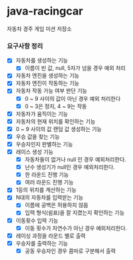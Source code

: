 # java-racingcar
자동차 경주 게임 미션 저장소

### 요구사항 정리
- [x] 자동차를 생성하는 기능
    - [x] 이름이 빈 값, null, 5자가 넘을 경우 예외 처리 
- [x] 자동차 엔진을 생성하는 기능
- [x] 자동차 엔진이 작동하는 기능
- [x] 자동차 작동 가능 여부 판단 기능
    - [x] 0 ~ 9 사이의 값이 아닌 경우 예외 처리한다
    - [x] 0 ~ 3은 정지, 4 ~ 9는 작동
- [x] 자동차가 움직이는 기능
- [x] 자동차의 현재 위치를 확인하는 기능
- [x] 0 ~ 9 사이의 값 랜덤 값 생성하는 기능
- [x] 우승 값을 찾는 기능
- [x] 우승자인지 판별하는 기능
- [x] 레이스 생성 기능
    - [x] 자동차들이 없거나 null 인 경우 예외처리한다.
    - [x] 난수 생성기가 null인 경우 예외처리한다.
    - [x] 한 라운드 진행 기능 
    - [x] 여러 라운드 진행 기능
- [x] 1등의 위치를 계산하는 기능
- [x] N대의 자동차를 입력받는 기능
    - [x] 이름에 공백은 허용하지 않음 
    - [x] 입력 형식(쉼표)을 잘 지켰는지 확인하는 기능
- [x] 이동횟수 입력 기능
    - [x] 이동 횟수가 자연수가 아닌 경우 예외처리한다.
- [x] 레이싱 과정을 라운드 별로 출력
- [x] 우승자를 출력하는 기능
    - [x] 공동 우승자인 경우 콤마로 구분해서 출력
